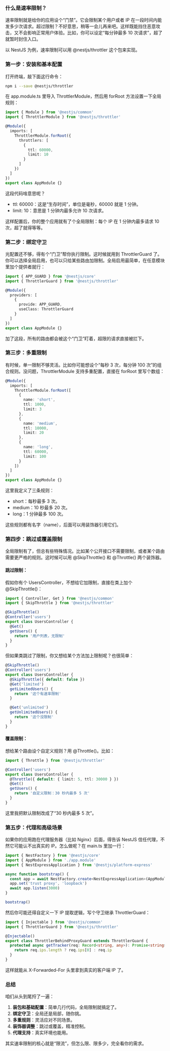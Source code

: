 ### 什么是速率限制？

速率限制就是给你的应用设个“门禁”。它会限制某个用户或者 IP 在一段时间内能发多少次请求。超过限制？不好意思，稍等一会儿再来吧。这样既能挡住恶意攻击，又不会影响正常用户体验。比如，你可以设定“每分钟最多 10 次请求”，超了就暂时封住入口。

以 NestJS 为例，速率限制可以用 @nestjs/throttler 这个包来实现。



### 第一步：安装和基本配置

打开终端，敲下面这行命令：

```bash
npm i --save @nestjs/throttler
```

在 app.module.ts 里导入 ThrottlerModule，然后用 forRoot 方法设置一下全局规则：

```ts
import { Module } from '@nestjs/common'
import { ThrottlerModule } from '@nestjs/throttler'

@Module({
  imports: [
    ThrottlerModule.forRoot({
      throttlers: [
        {
          ttl: 60000,
          limit: 10
        }
      ]
    })
  ]
})
export class AppModule {}
```

这段代码啥意思呢？

- ttl: 60000：这是“生存时间”，单位是毫秒，60000 就是 1 分钟。
- limit: 10：意思是 1 分钟内最多允许 10 次请求。

这样配置后，你的整个应用就有了个全局限制：每个 IP 在 1 分钟内最多请求 10 次，超了就得等等。



### 第二步：绑定守卫

光配置还不够，得有个“门卫”帮你执行限制。这时候就用到 ThrottlerGuard 了。你可以选择全局启用，也可以只给某些路由加限制。全局启用最简单，在任意模块里加个提供者就行：

```ts
import { APP_GUARD } from '@nestjs/core'
import { ThrottlerGuard } from '@nestjs/throttler'

@Module({
  providers: [
    {
      provide: APP_GUARD,
      useClass: ThrottlerGuard
    }
  ]
})
export class AppModule {}
```

加了这段，所有的路由都会被这个“门卫”盯着，超限的请求直接被拦下。



### 第三步：多重限制

有时候，单一限制不够灵活。比如你可能想设个“每秒 3 次，每分钟 100 次”的组合规则。没问题，ThrottlerModule 支持多重配置，直接在 forRoot 里写个数组：

```ts
@Module({
  imports: [
    ThrottlerModule.forRoot([
      {
        name: 'short',
        ttl: 1000,
        limit: 3
      },
      {
        name: 'medium',
        ttl: 10000,
        limit: 20
      },
      {
        name: 'long',
        ttl: 60000,
        limit: 100
      }
    ])
  ]
})
export class AppModule {}
```

这里我定义了三条规则：

- short：每秒最多 3 次。
- medium：10 秒最多 20 次。
- long：1 分钟最多 100 次。

这些规则都有名字（name），后面可以用装饰器引用它们。



### 第四步：跳过或覆盖限制

全局限制有了，但总有些特殊情况。比如某个公开接口不需要限制，或者某个路由需要更严格的规则。这时候可以用 @SkipThrottle() 和 @Throttle() 两个装饰器。

#### **跳过限制：**

假如你有个 UsersController，不想给它加限制，直接在类上加个 @SkipThrottle()：

```ts
import { Controller, Get } from '@nestjs/common'
import { SkipThrottle } from '@nestjs/throttler'

@SkipThrottle()
@Controller('users')
export class UsersController {
  @Get()
  getUsers() {
    return '用户列表，无限制'
  }
}
```

但如果类跳过了限制，你又想给某个方法加上限制呢？也很简单：

```ts
@SkipThrottle()
@Controller('users')
export class UsersController {
  @SkipThrottle({ default: false })
  @Get('limited')
  getLimitedUsers() {
    return '这个有速率限制'
  }

  @Get('unlimited')
  getUnlimitedUsers() {
    return '这个没限制'
  }
}
```

#### 覆盖限制：

想给某个路由设个自定义规则？用 @Throttle()。比如：

```ts
import { Throttle } from '@nestjs/throttler'

@Controller('users')
export class UsersController {
  @Throttle({ default: { limit: 5, ttl: 30000 } })
  @Get()
  getUsers() {
    return '自定义限制：30 秒内最多 5 次'
  }
}
```

这里我把默认限制改成了“30 秒内最多 5 次”。



### 第五步：代理和高级场景

如果你的应用跑在代理服务器（比如 Nginx）后面，得告诉 NestJS 信任代理，不然它可能认不出真实的 IP。怎么做呢？在 main.ts 里加一行：

```ts
import { NestFactory } from '@nestjs/core'
import { AppModule } from './app.module'
import { NestExpressApplication } from '@nestjs/platform-express'

async function bootstrap() {
  const app = await NestFactory.create<NestExpressApplication>(AppModule)
  app.set('trust proxy', 'loopback')
  await app.listen(3000)
}

bootstrap()
```

然后你可能还得自定义一下 IP 提取逻辑，写个守卫继承 ThrottlerGuard：

```ts
import { Injectable } from '@nestjs/common'
import { ThrottlerGuard } from '@nestjs/throttler'

@Injectable()
export class ThrottlerBehindProxyGuard extends ThrottlerGuard {
  protected async getTracker(req: Record<string, any>): Promise<string> {
    return req.ips.length ? req.ips[0] : req.ip
  }
}
```

这样就能从 X-Forwarded-For 头里拿到真实的客户端 IP 了。



### 总结

咱们从头到尾捋了一遍：

1. **装包和基础配置**：简单几行代码，全局限制就搞定了。
2. **绑定守卫**：全局还是局部，随你挑。
3. **多重规则**：灵活应对不同场景。
4. **装饰器调整**：跳过或覆盖，精准控制。
5. **代理支持**：真实环境也能用。

其实速率限制的核心就是“限流”，但怎么限、限多少，完全看你的需求。